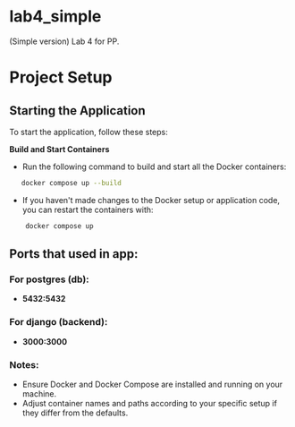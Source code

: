# lab4_simple
(Simple version) Lab 4 for PP.
# Project Setup
## Starting the Application
To start the application, follow these steps:

**Build and Start Containers**

- Run the following command to build and start all the Docker containers:

```sh
   docker compose up --build
```

- If you haven't made changes to the Docker setup or application code, you can restart the containers with:

```sh
    docker compose up
```

## Ports that used in app:

### For postgres (db):

- **5432:5432**

### For django (backend):

- **3000:3000**

### Notes:
- Ensure Docker and Docker Compose are installed and running on your machine.
- Adjust container names and paths according to your specific setup if they differ from the defaults.